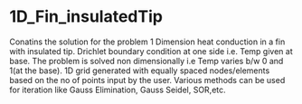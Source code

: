 # 1D_Fin_insulatedTip
Conatins the solution for the problem 1 Dimension heat conduction in a fin with insulated tip.
Drichlet boundary condition at one side i.e. Temp given at base.
The problem is solved non dimensionally i.e Temp varies b/w 0 and 1(at the base).
1D grid generated with equally spaced nodes/elements based on the no of points input by the user.
Various methods can be used for iteration like Gauss Elimination, Gauss Seidel, SOR,etc.
